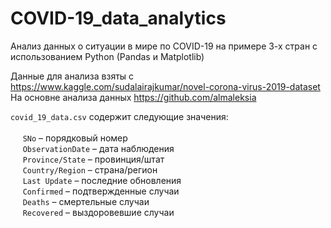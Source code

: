 # COVID-19_data_analytics
Анализ данных о ситуации в мире по COVID-19 на примере 3-х стран с использованием Python (Pandas и Matplotlib)

Данные для анализа взяты с https://www.kaggle.com/sudalairajkumar/novel-corona-virus-2019-dataset <br>
На основне анализа данных  https://github.com/almaleksia <br>

`covid_19_data.csv` содержит следующие значения: <br><br>
&nbsp;&nbsp;&nbsp;&nbsp; `SNo` – порядковый номер <br>
&nbsp;&nbsp;&nbsp;&nbsp; `ObservationDate` – дата наблюдения <br>
&nbsp;&nbsp;&nbsp;&nbsp;  `Province/State` – провинция/штат <br> 
&nbsp;&nbsp;&nbsp;&nbsp;  `Country/Region` – страна/регион <br>
&nbsp;&nbsp;&nbsp;&nbsp;  `Last Update` – последние обновления <br>
&nbsp;&nbsp;&nbsp;&nbsp;  `Confirmed` – подтвержденные случаи <br> 
&nbsp;&nbsp;&nbsp;&nbsp;  `Deaths` – смертельные случаи <br> 
&nbsp;&nbsp;&nbsp;&nbsp;  `Recovered` – выздоровевшие случаи <br> <br><br>
